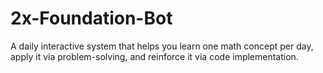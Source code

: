 # 2x-Foundation-Bot
A daily interactive system that helps you learn one math concept per day, apply it via problem-solving, and reinforce it via code implementation.
